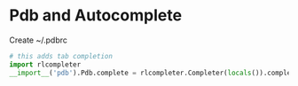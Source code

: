 # Pdb and Autocomplete
Create ~/.pdbrc
```Python
# this adds tab completion
import rlcompleter
__import__('pdb').Pdb.complete = rlcompleter.Completer(locals()).complete
```
